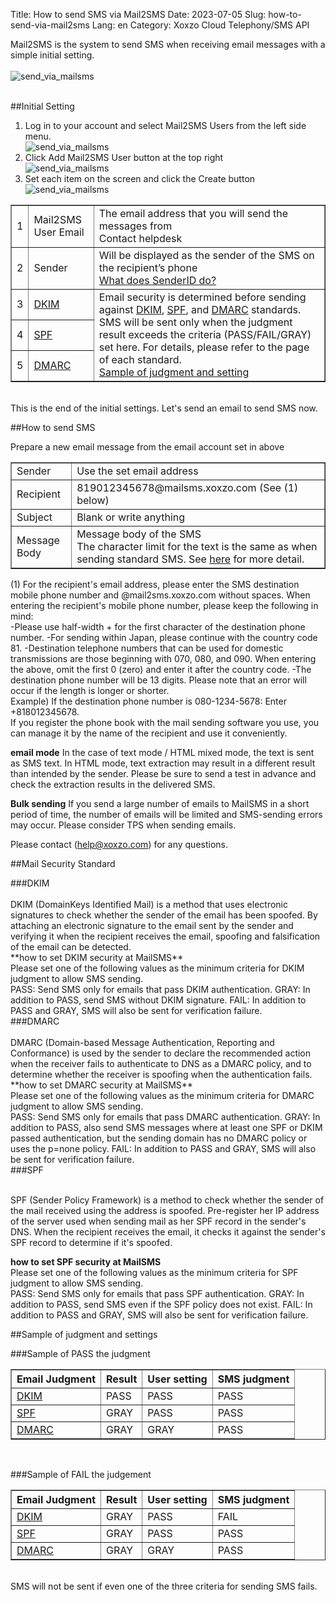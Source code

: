 Title: How to send SMS via Mail2SMS
Date: 2023-07-05
Slug: how-to-send-via-mail2sms
Lang: en
Category: Xoxzo Cloud Telephony/SMS API

Mail2SMS is the system to send SMS when receiving email messages with a simple initial setting.<br>
<br>
![send_via_mailsms](images/mailsms/mailsms_en_04.png)<br>
<br>

##Initial Setting
1. Log in to your account and select Mail2SMS Users from the left side menu.<br>
![send_via_mailsms](images/mailsms/mailsms_en_01.png)<br>
2. Click Add Mail2SMS User button at the top right<br> 
![send_via_mailsms](images/mailsms/mailsms_en_02.png)<br>
3. Set each item on the screen and click the Create button<br>
![send_via_mailsms](images/mailsms/mailsms_en_03.png)<br>

<table border="1" cellpadding="3">
<tr>
<td>1</td>
<td>Mail2SMS User Email</td>
<td>The email address that you will send the messages from<br>
Contact helpdesk
</td>
</tr>
<tr>
<td>2</td>
<td>Sender</td>
<td>Will be displayed as the sender of the SMS on the recipient’s phone</br><a href="https://help.xoxzo.com/ja/xoxzo-cloud-telephony/sms-api/articles/what-does-sender-id-do-xoxzo/">
What does SenderID do?</a></td>
</tr>
<tr>
<td>3</td>
<td><a href="#dkim">DKIM</a></td>
<td rowspan="3">
Email security is determined before sending against <a href="#dkim">DKIM</a>, <a href="#spf">SPF</a>, and <a href="#dmarc">DMARC</a> standards.
SMS will be sent only when the judgment result exceeds the criteria (PASS/FAIL/GRAY) set here. For details, please refer to the page of each standard.
</br><a href="#sample">Sample of judgment and setting</a></td>
</tr>
<tr>
<td>4</td>
<td><a href="#spf">SPF</a></td>
</tr>
<tr>
<td>5</td>
<td><a href="#dmarc">DMARC</a></td>
</tr>
</table>
</br>
This is the end of the initial settings. Let's send an email to send SMS now.
</br>

##How to send SMS

Prepare a new email message from the email account set in above

<table border="1" cellpadding="3">
<tr>
<td>Sender</td>
<td>Use the set email address</td>
</tr>
<tr>
<td>Recipient</td>
<td>819012345678@mailsms.xoxzo.com (See (1) below)</td>
</tr>
<tr>
<td>Subject</td>
<td>Blank or write anything</td>
</tr>
<tr>
<td>Message Body</td>
<td>Message body of the SMS</br>
The character limit for the text is the same as when sending standard SMS. See <a href="">here</a> for more detail. 
</tr>
</table>

(1)
For the recipient's email address, please enter the SMS destination mobile phone number and @mail2sms.xoxzo.com without spaces. When entering the recipient's mobile phone number, please keep the following in mind:
<br>
-Please use half-width + for the first character of the destination phone number.
-For sending within Japan, please continue with the country code 81.
-Destination telephone numbers that can be used for domestic transmissions are those beginning with 070, 080, and 090. When entering the above, omit the first 0 (zero) and enter it after the country code.
-The destination phone number will be 13 digits. Please note that an error will occur if the length is longer or shorter.
<br>
Example) If the destination phone number is 080-1234-5678: Enter +818012345678.
<br>
If you register the phone book with the mail sending software you use, you can manage it by the name of the recipient and use it conveniently.

**email mode**
In the case of text mode / HTML mixed mode, the text is sent as SMS text.
In HTML mode, text extraction may result in a different result than intended by the sender. Please be sure to send a test in advance and check the extraction results in the delivered SMS.

**Bulk sending**
If you send a large number of emails to MailSMS in a short period of time, the number of emails will be limited and SMS-sending errors may occur. Please consider TPS when sending emails.


Please contact (help@xoxzo.com) for any questions.


##Mail Security Standard

<div id="dkim">
###DKIM
</div>
<br>
DKIM (DomainKeys Identified Mail) is a method that uses electronic signatures to check whether the sender of the email has been spoofed.
By attaching an electronic signature to the email sent by the sender and verifying it when the recipient receives the email, spoofing and falsification of the email can be detected.
<br>
**how to set DKIM security at MailSMS** <br>
Please set one of the following values as the minimum criteria for DKIM judgment to allow SMS sending.
<br>
PASS: Send SMS only for emails that pass DKIM authentication.
GRAY: In addition to PASS, send SMS without DKIM signature.
FAIL: In addition to PASS and GRAY, SMS will also be sent for verification failure.
<br>

<div id="dmarc">
###DMARC
</div>
<br>
DMARC (Domain-based Message Authentication, Reporting and Conformance) is used by the sender to declare the recommended action when the receiver fails to authenticate to DNS as a DMARC policy, and to determine whether the receiver is spoofing when the authentication fails.
<br>
**how to set DMARC security at MailSMS**<br>
Please set one of the following values as the minimum criteria for DMARC judgment to allow SMS sending.
<br>
PASS: Send SMS only for emails that pass DMARC authentication.
GRAY: In addition to PASS, also send SMS messages where at least one SPF or DKIM passed authentication, but the sending domain has no DMARC policy or uses the p=none policy.
FAIL: In addition to PASS and GRAY, SMS will also be sent for verification failure.
<br>


<div id="spf">
###SPF
</div>
<br>

SPF (Sender Policy Framework) is a method to check whether the sender of the mail received using the address is spoofed.
Pre-register her IP address of the server used when sending mail as her SPF record in the sender's DNS. When the recipient receives the email, it checks it against the sender's SPF record to determine if it's spoofed.
<br>

**how to set SPF security at MailSMS**<br>
Please set one of the following values as the minimum criteria for SPF judgment to allow SMS sending.
<br>
PASS: Send SMS only for emails that pass SPF authentication.
GRAY: In addition to PASS, send SMS even if the SPF policy does not exist.
FAIL: In addition to PASS and GRAY, SMS will also be sent for verification failure.
<br>




<div id="sample">##Sample of judgment and settings</div>

###Sample of PASS the judgment
<table border="1" cellpadding="3">
<tr>
<th>Email Judgment</th>
<th>Result</th>
<th>User setting</th>
<th>SMS judgment</th>
</tr>
<tr>
<td><a href="#dkim">DKIM</a></td>
<td>PASS</td>
<td>PASS</td>
<td>PASS</td>
</tr>
<tr>
<td><a href="#spf">SPF</a></td>
<td>GRAY</td>
<td>PASS</td>
<td>PASS</td>
</tr>
<tr>
<td><a href="#dmarc">DMARC</a></td>
<td>GRAY</td>
<td>GRAY</td>
<td>PASS</td>
</tr>
</table>
</br>

###Sample of FAIL the judgement
<table border="1" cellpadding="3">
<tr>
<th>Email Judgment</th>
<th>Result</th>
<th>User setting</th>
<th>SMS judgment</th>
</tr>
<tr>
<td><a href="#dkim">DKIM</a></td>
<td>GRAY</td>
<td>PASS</td>
<td>FAIL</td>
</tr>
<tr>
<td><a href="#spf">SPF</a></td>
<td>GRAY</td>
<td>PASS</td>
<td>PASS</td>
</tr>
<tr>
<td><a href="#dmarc">DMARC</a></td>
<td>GRAY</td>
<td>GRAY</td>
<td>PASS</td>
</tr>
</table>
</br>
SMS will not be sent if even one of the three criteria for sending SMS fails.
